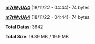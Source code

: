 [**m7rWyUA4**](/data/m7rWyUA4.txt) (18/11/22 - 04:44)- 74 bytes

[**m7rWyUA4**](/data/m7rWyUA4.txt) (18/11/22 - 04:44)- 74 bytes

**Total Datas**: 3642

**Total Size**: 19.89 MB / 19.9 MB